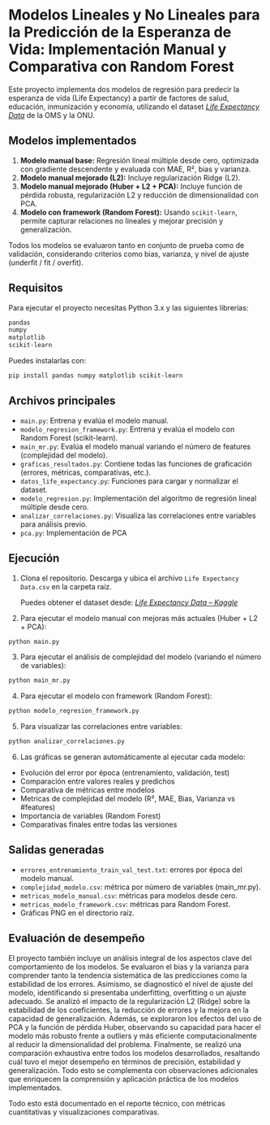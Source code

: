 # Modelos Lineales y No Lineales para la Predicción de la Esperanza de Vida: Implementación Manual y Comparativa con Random Forest

Este proyecto implementa dos modelos de regresión para predecir la esperanza de vida (Life Expectancy) a partir de factores de salud, educación, inmunización y economía, utilizando el dataset [*Life Expectancy Data*](https://www.kaggle.com/datasets/kumarajarshi/life-expectancy-who/code) de la OMS y la ONU.

## Modelos implementados

1. **Modelo manual base:** Regresión lineal múltiple desde cero, optimizada con gradiente descendente y evaluada con MAE, R², bias y varianza.
2. **Modelo manual mejorado (L2):** Incluye regularización Ridge (L2).
3. **Modelo manual mejorado (Huber + L2 + PCA):** Incluye función de pérdida robusta, regularización L2 y reducción de dimensionalidad con PCA.
4. **Modelo con framework (Random Forest):** Usando `scikit-learn`, permite capturar relaciones no lineales y mejorar precisión y generalización.

Todos los modelos se evaluaron tanto en conjunto de prueba como de validación, considerando criterios como bias, varianza, y nivel de ajuste (underfit / fit / overfit).

## Requisitos

Para ejecutar el proyecto necesitas Python 3.x y las siguientes librerías:

```bash
pandas
numpy
matplotlib
scikit-learn
````

Puedes instalarlas con:

```bash
pip install pandas numpy matplotlib scikit-learn
```

## Archivos principales

* `main.py`: Entrena y evalúa el modelo manual.
* `modelo_regresion_framework.py`: Entrena y evalúa el modelo con Random Forest (scikit-learn).
* `main_mr.py`: Evalúa el modelo manual variando el número de features (complejidad del modelo).
* `graficas_resultados.py`: Contiene todas las funciones de graficación (errores, métricas, comparativas, etc.).
* `datos_life_expectancy.py`: Funciones para cargar y normalizar el dataset.
* `modelo_regresion.py`: Implementación del algoritmo de regresión lineal múltiple desde cero.
* `analizar_correlaciones.py`: Visualiza las correlaciones entre variables para análisis previo.
* `pca.py`: Implementación de PCA

## Ejecución

1. Clona el repositorio. Descarga y ubica el archivo `Life Expectancy Data.csv` en la carpeta raíz.

   Puedes obtener el dataset desde:
   [*Life Expectancy Data – Kaggle*](https://www.kaggle.com/datasets/kumarajarshi/life-expectancy-who)

2. Para ejecutar el modelo manual con mejoras más actuales (Huber + L2 + PCA):

```bash
python main.py
```

3. Para ejecutar el análisis de complejidad del modelo (variando el número de variables):

```bash
python main_mr.py
```

4. Para ejecutar el modelo con framework (Random Forest):

```bash
python modelo_regresion_framework.py
```

5. Para visualizar las correlaciones entre variables:

```bash
python analizar_correlaciones.py
```

6. Las gráficas se generan automáticamente al ejecutar cada modelo:

* Evolución del error por época (entrenamiento, validación, test)
* Comparación entre valores reales y predichos
* Comparativa de métricas entre modelos
* Metricas de complejidad del modelo (R², MAE, Bias, Varianza vs #features)
* Importancia de variables (Random Forest)
* Comparativas finales entre todas las versiones

## Salidas generadas

* `errores_entrenamiento_train_val_test.txt`: errores por época del modelo manual.
* `complejidad_modelo.csv`: métrica por número de variables (main\_mr.py).
* `metricas_modelo_manual.csv`: métricas para modelos desde cero.
* `metricas_modelo_framework.csv`: métricas para Random Forest.
* Gráficas PNG en el directorio raíz.

## Evaluación de desempeño

El proyecto también incluye un análisis integral de los aspectos clave del comportamiento de los modelos. Se evaluaron el bias y la varianza para comprender tanto la tendencia sistemática de las predicciones como la estabilidad de los errores. Asimismo, se diagnosticó el nivel de ajuste del modelo, identificando si presentaba underfitting, overfitting o un ajuste adecuado. Se analizó el impacto de la regularización L2 (Ridge) sobre la estabilidad de los coeficientes, la reducción de errores y la mejora en la capacidad de generalización. Además, se exploraron los efectos del uso de PCA y la función de pérdida Huber, observando su capacidad para hacer el modelo más robusto frente a outliers y más eficiente computacionalmente al reducir la dimensionalidad del problema. Finalmente, se realizó una comparación exhaustiva entre todos los modelos desarrollados, resaltando cuál tuvo el mejor desempeño en términos de precisión, estabilidad y generalización. Todo esto se complementa con observaciones adicionales que enriquecen la comprensión y aplicación práctica de los modelos implementados.

Todo esto está documentado en el reporte técnico, con métricas cuantitativas y visualizaciones comparativas.
